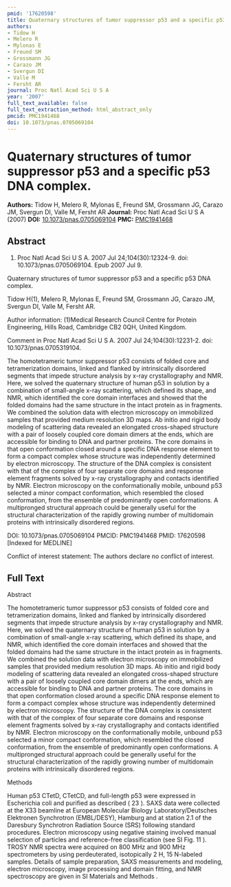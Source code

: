 ```yaml
---
pmid: '17620598'
title: Quaternary structures of tumor suppressor p53 and a specific p53 DNA complex.
authors:
- Tidow H
- Melero R
- Mylonas E
- Freund SM
- Grossmann JG
- Carazo JM
- Svergun DI
- Valle M
- Fersht AR
journal: Proc Natl Acad Sci U S A
year: '2007'
full_text_available: false
full_text_extraction_method: html_abstract_only
pmcid: PMC1941468
doi: 10.1073/pnas.0705069104
---
```


# Quaternary structures of tumor suppressor p53 and a specific p53 DNA complex.
**Authors:** Tidow H, Melero R, Mylonas E, Freund SM, Grossmann JG, Carazo JM, Svergun DI, Valle M, Fersht AR
**Journal:** Proc Natl Acad Sci U S A (2007)
**DOI:** [10.1073/pnas.0705069104](https://doi.org/10.1073/pnas.0705069104)
**PMC:** [PMC1941468](https://www.ncbi.nlm.nih.gov/pmc/articles/PMC1941468/)

## Abstract

1. Proc Natl Acad Sci U S A. 2007 Jul 24;104(30):12324-9. doi: 
10.1073/pnas.0705069104. Epub 2007 Jul 9.

Quaternary structures of tumor suppressor p53 and a specific p53 DNA complex.

Tidow H(1), Melero R, Mylonas E, Freund SM, Grossmann JG, Carazo JM, Svergun DI, 
Valle M, Fersht AR.

Author information:
(1)Medical Research Council Centre for Protein Engineering, Hills Road, 
Cambridge CB2 0QH, United Kingdom.

Comment in
    Proc Natl Acad Sci U S A. 2007 Jul 24;104(30):12231-2. doi: 
10.1073/pnas.0705319104.

The homotetrameric tumor suppressor p53 consists of folded core and 
tetramerization domains, linked and flanked by intrinsically disordered segments 
that impede structure analysis by x-ray crystallography and NMR. Here, we solved 
the quaternary structure of human p53 in solution by a combination of 
small-angle x-ray scattering, which defined its shape, and NMR, which identified 
the core domain interfaces and showed that the folded domains had the same 
structure in the intact protein as in fragments. We combined the solution data 
with electron microscopy on immobilized samples that provided medium resolution 
3D maps. Ab initio and rigid body modeling of scattering data revealed an 
elongated cross-shaped structure with a pair of loosely coupled core domain 
dimers at the ends, which are accessible for binding to DNA and partner 
proteins. The core domains in that open conformation closed around a specific 
DNA response element to form a compact complex whose structure was independently 
determined by electron microscopy. The structure of the DNA complex is 
consistent with that of the complex of four separate core domains and response 
element fragments solved by x-ray crystallography and contacts identified by 
NMR. Electron microscopy on the conformationally mobile, unbound p53 selected a 
minor compact conformation, which resembled the closed conformation, from the 
ensemble of predominantly open conformations. A multipronged structural approach 
could be generally useful for the structural characterization of the rapidly 
growing number of multidomain proteins with intrinsically disordered regions.

DOI: 10.1073/pnas.0705069104
PMCID: PMC1941468
PMID: 17620598 [Indexed for MEDLINE]

Conflict of interest statement: The authors declare no conflict of interest.

## Full Text

Abstract

The homotetrameric tumor suppressor p53 consists of folded core and tetramerization domains, linked and flanked by intrinsically disordered segments that impede structure analysis by x-ray crystallography and NMR. Here, we solved the quaternary structure of human p53 in solution by a combination of small-angle x-ray scattering, which defined its shape, and NMR, which identified the core domain interfaces and showed that the folded domains had the same structure in the intact protein as in fragments. We combined the solution data with electron microscopy on immobilized samples that provided medium resolution 3D maps. Ab initio and rigid body modeling of scattering data revealed an elongated cross-shaped structure with a pair of loosely coupled core domain dimers at the ends, which are accessible for binding to DNA and partner proteins. The core domains in that open conformation closed around a specific DNA response element to form a compact complex whose structure was independently determined by electron microscopy. The structure of the DNA complex is consistent with that of the complex of four separate core domains and response element fragments solved by x-ray crystallography and contacts identified by NMR. Electron microscopy on the conformationally mobile, unbound p53 selected a minor compact conformation, which resembled the closed conformation, from the ensemble of predominantly open conformations. A multipronged structural approach could be generally useful for the structural characterization of the rapidly growing number of multidomain proteins with intrinsically disordered regions.

Methods

Human p53 CTetD, CTetCD, and full-length p53 were expressed in Escherichia coli and purified as described ( 23 ). SAXS data were collected at the X33 beamline at European Molecular Biology Laboratory/Deutsches Elektronen Synchrotron (EMBL/DESY), Hamburg and at station 2.1 of the Daresbury Synchrotron Radiation Source (SRS) following standard procedures. Electron microscopy using negative staining involved manual selection of particles and reference-free classification (see SI Fig. 11 ). TROSY NMR spectra were acquired on 800 MHz and 900 MHz spectrometers by using perdeuterated, isotopically 2 H, 15 N-labeled samples. Details of sample preparation, SAXS measurements and modeling, electron microscopy, image processing and domain fitting, and NMR spectroscopy are given in SI Materials and Methods .
